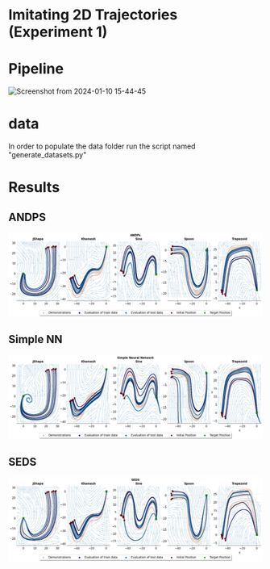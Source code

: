 # Imitating 2D Trajectories (Experiment 1)

# Pipeline
![Screenshot from 2024-01-10 15-44-45](https://github.com/NOSALRO/andps/assets/50770773/b8eeb527-385c-48bd-9cc0-d768d18d26dd)

# data
In order to populate the data folder run the script named "generate_datasets.py"

# Results
## ANDPS
![](plots/results/andps/ANDPs.png)
## Simple NN
![](plots/results/simple_nn/NN.png)

## SEDS
![](plots/results/seds/SEDS.png)
